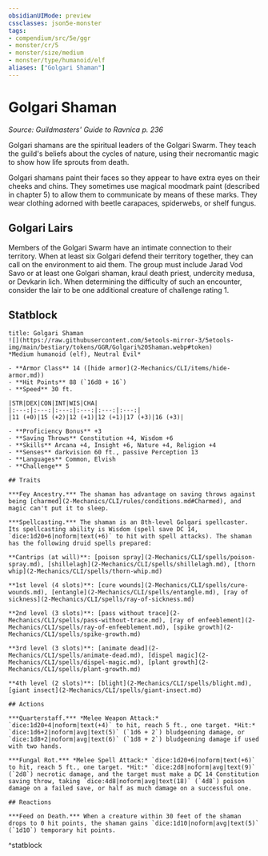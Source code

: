 ```yaml
---
obsidianUIMode: preview
cssclasses: json5e-monster
tags:
- compendium/src/5e/ggr
- monster/cr/5
- monster/size/medium
- monster/type/humanoid/elf
aliases: ["Golgari Shaman"]
---
```

# Golgari Shaman
*Source: Guildmasters' Guide to Ravnica p. 236*  

Golgari shamans are the spiritual leaders of the Golgari Swarm. They teach the guild's beliefs about the cycles of nature, using their necromantic magic to show how life sprouts from death.

Golgari shamans paint their faces so they appear to have extra eyes on their cheeks and chins. They sometimes use magical moodmark paint (described in chapter 5) to allow them to communicate by means of these marks. They wear clothing adorned with beetle carapaces, spiderwebs, or shelf fungus.

## Golgari Lairs

Members of the Golgari Swarm have an intimate connection to their territory. When at least six Golgari defend their territory together, they can call on the environment to aid them. The group must include Jarad Vod Savo or at least one Golgari shaman, kraul death priest, undercity medusa, or Devkarin lich. When determining the difficulty of such an encounter, consider the lair to be one additional creature of challenge rating 1.

## Statblock

```ad-statblock
title: Golgari Shaman
![](https://raw.githubusercontent.com/5etools-mirror-3/5etools-img/main/bestiary/tokens/GGR/Golgari%20Shaman.webp#token)
*Medium humanoid (elf), Neutral Evil*

- **Armor Class** 14 ([hide armor](2-Mechanics/CLI/items/hide-armor.md))
- **Hit Points** 88 (`16d8 + 16`)
- **Speed** 30 ft.

|STR|DEX|CON|INT|WIS|CHA|
|:---:|:---:|:---:|:---:|:---:|:---:|
|11 (+0)|15 (+2)|12 (+1)|12 (+1)|17 (+3)|16 (+3)|

- **Proficiency Bonus** +3
- **Saving Throws** Constitution +4, Wisdom +6
- **Skills** Arcana +4, Insight +6, Nature +4, Religion +4
- **Senses** darkvision 60 ft., passive Perception 13
- **Languages** Common, Elvish
- **Challenge** 5

## Traits

***Fey Ancestry.*** The shaman has advantage on saving throws against being [charmed](2-Mechanics/CLI/rules/conditions.md#Charmed), and magic can't put it to sleep.

***Spellcasting.*** The shaman is an 8th-level Golgari spellcaster. Its spellcasting ability is Wisdom (spell save DC 14, `dice:1d20+6|noform|text(+6)` to hit with spell attacks). The shaman has the following druid spells prepared:

**Cantrips (at will)**: [poison spray](2-Mechanics/CLI/spells/poison-spray.md), [shillelagh](2-Mechanics/CLI/spells/shillelagh.md), [thorn whip](2-Mechanics/CLI/spells/thorn-whip.md)

**1st level (4 slots)**: [cure wounds](2-Mechanics/CLI/spells/cure-wounds.md), [entangle](2-Mechanics/CLI/spells/entangle.md), [ray of sickness](2-Mechanics/CLI/spells/ray-of-sickness.md)

**2nd level (3 slots)**: [pass without trace](2-Mechanics/CLI/spells/pass-without-trace.md), [ray of enfeeblement](2-Mechanics/CLI/spells/ray-of-enfeeblement.md), [spike growth](2-Mechanics/CLI/spells/spike-growth.md)

**3rd level (3 slots)**: [animate dead](2-Mechanics/CLI/spells/animate-dead.md), [dispel magic](2-Mechanics/CLI/spells/dispel-magic.md), [plant growth](2-Mechanics/CLI/spells/plant-growth.md)

**4th level (2 slots)**: [blight](2-Mechanics/CLI/spells/blight.md), [giant insect](2-Mechanics/CLI/spells/giant-insect.md)

## Actions

***Quarterstaff.*** *Melee Weapon Attack:* `dice:1d20+4|noform|text(+4)` to hit, reach 5 ft., one target. *Hit:* `dice:1d6+2|noform|avg|text(5)` (`1d6 + 2`) bludgeoning damage, or `dice:1d8+2|noform|avg|text(6)` (`1d8 + 2`) bludgeoning damage if used with two hands.

***Fungal Rot.*** *Melee Spell Attack:* `dice:1d20+6|noform|text(+6)` to hit, reach 5 ft., one target. *Hit:* `dice:2d8|noform|avg|text(9)` (`2d8`) necrotic damage, and the target must make a DC 14 Constitution saving throw, taking `dice:4d8|noform|avg|text(18)` (`4d8`) poison damage on a failed save, or half as much damage on a successful one.

## Reactions

***Feed on Death.*** When a creature within 30 feet of the shaman drops to 0 hit points, the shaman gains `dice:1d10|noform|avg|text(5)` (`1d10`) temporary hit points.
```
^statblock